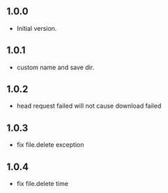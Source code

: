 ## 1.0.0
- Initial version.

## 1.0.1
- custom name and save dir.

## 1.0.2
-  head request failed will not cause download failed

## 1.0.3
- fix file.delete exception

## 1.0.4
- fix file.delete time

